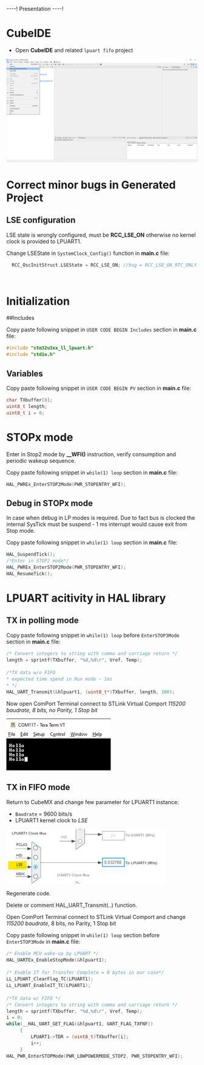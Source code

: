 ----!
Presentation
----!

# CubeIDE
- Open **CubeIDE** and related `lpuart fifo` project

![image](./img/open_project.png)

# Correct minor bugs in Generated Project
## LSE configuration
LSE state is wrongly configured, must be **RCC_LSE_ON** otherwise no kernel clock is provided to LPUART1.

Change LSEState in `SystemClock_Config()` function in **main.c** file:

```c
  RCC_OscInitStruct.LSEState = RCC_LSE_ON; //bug = RCC_LSE_ON_RTC_ONLY
```
<br />

# Initialization

##Includes

Copy paste following snippet in `USER CODE BEGIN Includes` section in **main.c** file:

```c
#include "stm32u3xx_ll_lpuart.h"
#include "stdio.h"
```

## Variables
Copy paste following snippet in `USER CODE BEGIN PV` section in **main.c** file:

```c
char TXbuffer[8];
uint8_t length;
uint8_t i = 0;
```

# STOPx mode
Enter in Stop2 mode by **__WFI()** instruction, verify consumption and periodic wakeup sequence.

Copy paste following snippet in `while(1) loop` section in **main.c** file:

```c
HAL_PWREx_EnterSTOP2Mode(PWR_STOPENTRY_WFI); 
```

## Debug in STOPx mode
In case when debug in LP modes is required. Due to fact bus is clocked the internal SysTick must be suspend - 1 ms interrupt would cause exit from Stop mode.

Copy paste following snippet in `while(1) loop` section in **main.c** file:

```c
HAL_SuspendTick();
/*Enter in STOP2 mode*/
HAL_PWREx_EnterSTOP2Mode(PWR_STOPENTRY_WFI); 
HAL_ResumeTick();
```

# LPUART acitivity in HAL library

## TX in polling mode
Copy paste following snippet in `while(1) loop` before `EnterSTOP3Mode` section in **main.c** file:

```c
/* Convert integers to string with comma and carriage return */
length = sprintf(TXbuffer, "%d,%d\r", Vref, Temp);

/*TX data w/o FIFO
* expected time spend in Run mode ~ 1ms
* */
HAL_UART_Transmit(&hlpuart1, (uint8_t*)TXbuffer, length, 100);
```
<p> </p>

Now open ComPort Terminal connect to STLink Virtual Comport *115200 baudrate, 8 bits, no Parity, 1 Stop bit*

<p> </p>

![image](./img/terminal.png)

<p> </p>

## TX in FIFO mode
Return to CubeMX and change few parameter for LPUART1 instance:
- `Baudrate` = 9600​ bits/s
- LPUART1 kernel clock to *LSE*

<p> </p>

![image](./img/lse_clock.png)

<p> </p>
Regenerate code.

Delete or comment HAL_UART_Transmit(..) function.

Open ComPort Terminal connect to STLink Virtual Comport and change *115200 baudrate*, 8 bits, no Parity, 1 Stop bit

Copy paste following snippet in `while(1) loop` section before `EnterSTOP3Mode` in **main.c** file:

```c
/* Enable MCU wake-up by LPUART */
HAL_UARTEx_EnableStopMode(&hlpuart1);
	 
/* Enable IT for Transfer Complete = 8 bytes in our case*/
LL_LPUART_ClearFlag_TC(LPUART1);
LL_LPUART_EnableIT_TC(LPUART1);
	 
/*TX data w/ FIFO */
/* Convert integers to string with comma and carriage return */
length = sprintf(TXbuffer, "%d,%d\r", Vref, Temp);
i = 0;
while(__HAL_UART_GET_FLAG(&hlpuart1, UART_FLAG_TXFNF))
 	 {
 		 LPUART1->TDR = (uint8_t)TXbuffer[i];
 		 i++;
 	 }
HAL_PWR_EnterSTOPMode(PWR_LOWPOWERMODE_STOP2, PWR_STOPENTRY_WFI);
```